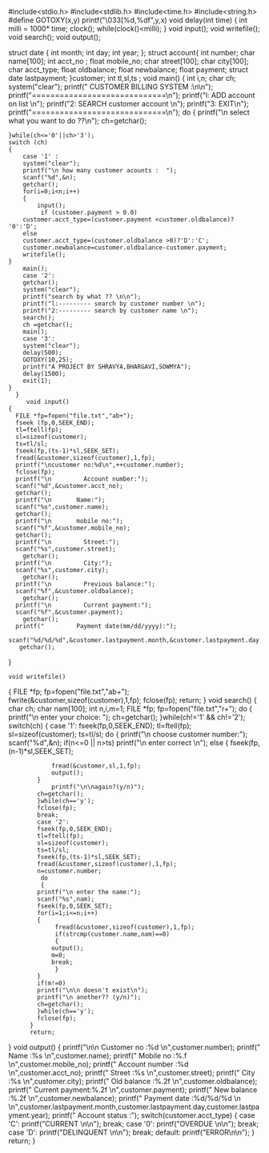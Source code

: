 
#include<stdio.h>
#include<stdlib.h>
#include<time.h>
#include<string.h>
#define GOTOXY(x,y) printf("\033[%d,%df",y,x)
void delay(int time)
{
    int milli = 1000* time;
    clock();
    while(clock()<milli);
}
void input();
void writefile();
void search();
void output();

struct date {
    int month;
    int day;
    int year;
};
struct account{
    int number;
    char name[100];
    int acct_no ;
    float mobile_no;
    char street[100];
    char city[100];
    char acct_type;
    float oldbalance;
    float newbalance;
    float payment;
    struct date lastpayment;
}customer;
int tl,sl,ts ;
void main()
{
    int i,n;
    char ch;
    system("clear");
    printf(" CUSTOMER BILLING SYSTEM :\n\n");
    printf("=============================\n");
    printf("l:     ADD account on list \n");
    printf("2:     SEARCH customer account \n");
    printf("3:     EXIT\n");
    printf("=============================\n");
    do
    {
        printf("\n select what you want to do ??\n");
        ch=getchar();

    }while(ch<='0'||ch>'3');
    switch (ch)
    {
        case '1' :
        system("clear");
        printf("\n how many customer acounts :  ");
        scanf("%d",&n);
        getchar();
        for(i=0;i<n;i++)
        {     
            input();
             if (customer.payment > 0.0)
        customer.acct_type=(customer.payment <customer.oldbalance)? '0':'D';
        else 
        customer.acct_type=(customer.oldbalance >0)?'D':'C';
        customer.newbalance=customer.oldbalance-customer.payment;
        writefile();
    }
        main();
        case '2':
        getchar();
        system("clear");
        printf("search by what ?? \n\n");
        printf("l:--------- search by customer number \n");
        printf("2:--------- search by customer name \n");
        search();
        ch =getchar();
        main();
        case '3':
        system("clear");
        delay(500);
        GOTOXY(10,25);
        printf("A PROJECT BY SHRAVYA,BHARGAVI,SOWMYA");
        delay(1500);
        exit(1);
    }
      }
         void input()
	{
	  FILE *fp=fopen("file.txt","ab+");
	  fseek (fp,0,SEEK_END);
	  tl=ftell(fp);
	  sl=sizeof(customer);
	  ts=tl/sl;
	  fseek(fp,(ts-1)*sl,SEEK_SET);
	  fread(&customer,sizeof(customer),1,fp);
	  printf("\ncustomer no:%d\n",++customer.number);
	  fclose(fp);
	  printf("\n         Account number:");
	  scanf("%d",&customer.acct_no);
	  getchar();
	  printf("\n       Name:");
	  scanf("%s",customer.name);
	  getchar();
	  printf("\n       mobile no:");
	  scanf("%f",&customer.mobile_no);
	  getchar();
	  printf("\n         Street:");
	  scanf("%s",customer.street);
	    getchar();
	  printf("\n         City:");
	  scanf("%s",customer.city);
	    getchar();
	  printf("\n         Previous balance:");
	  scanf("%f",&customer.oldbalance);
	    getchar();
	  printf("\n         Current payment:");
	  scanf("%f",&customer.payment);
	    getchar();
	  printf("         Payment date(mm/dd/yyyy):");
	  scanf("%d/%d/%d",&customer.lastpayment.month,&customer.lastpayment.day,&customer.lastpayment.year);
	   getchar();
   }
   
   
    void writefile()
   {
	  FILE *fp;
	  fp=fopen("file.txt","ab+");
	  fwrite(&customer,sizeof(customer),1,fp);
	  fclose(fp);
	  return;
	  }
 void search()
   {
	 char ch;
	 char nam[100];
	 int n,i,m=1;
	 FILE *fp;
	 fp=fopen("file.txt","r+");
	 do
	 {
		printf("\n enter your choice: ");
		ch=getchar();
	 }while(ch!='1' && ch!='2');
	 switch(ch)
	 {
	      case '1':
		    fseek(fp,0,SEEK_END);
		    tl=ftell(fp);
		    sl=sizeof(customer);
		    ts=tl/sl;
		    do
		    {
			printf("\n choose customer number:");
			scanf("%d",&n);
			if(n<=0 || n>ts)
			printf("\n enter correct \n");
			else
			{
			    fseek(fp,(n-1)*sl,SEEK_SET);
			
			    fread(&customer,sl,1,fp);
			    output();
			}
				printf("\n\nagain?(y/n)");
			ch=getchar();
			}while(ch=='y');
		    fclose(fp);
		    break;
	        case '2':
		    fseek(fp,0,SEEK_END);
		    tl=ftell(fp);
		    sl=sizeof(customer);
		    ts=tl/sl;
		    fseek(fp,(ts-1)*sl,SEEK_SET);
		    fread(&customer,sizeof(customer),1,fp);
		    n=customer.number;
		     do
		     {
			printf("\n enter the name:");
			scanf("%s",nam);
			fseek(fp,0,SEEK_SET);
			for(i=1;i<=n;i++)
			{
			     fread(&customer,sizeof(customer),1,fp);
			     if(strcmp(customer.name,nam)==0)
			     {
				output();
				m=0;
				break;
			     }
			}
			if(m!=0)
			printf("\n\n doesn't exist\n");
			printf("\n another?? (y/n)");
			ch=getchar();
		    }while(ch=='y');
		    fclose(fp);
	      }
	      return;
}
void output()
{ 
    printf("\n\n    Customer no    :%d \n",customer.number);
	   printf("    Name 	   :%s \n",customer.name);
	   printf("    Mobile no      :%.f \n",customer.mobile_no);
	   printf("    Account number :%d \n",customer.acct_no);
	   printf("    Street         :%s \n",customer.street);
	   printf("    City           :%s \n",customer.city);
	   printf("    Old balance    :%.2f \n",customer.oldbalance);
	   printf("    Current payment:%.2f \n",customer.payment);
	   printf("    New balance    :%.2f \n",customer.newbalance);
	   printf("    Payment date   :%d/%d/%d \n \n",customer.lastpayment.month,customer.lastpayment.day,customer.lastpayment.year);
	   printf("    Account status :");
     switch(customer.acct_type)
	      {
	      case 'C':
		 printf("CURRENT \n\n");
		 break;
	      case '0':
		 printf("OVERDUE \n\n");
		 break;
	      case 'D':
		 printf("DELINQUENT \n\n");
		 break;
	      default:
		 printf("ERROR\n\n");
	      }
	      return;
}

